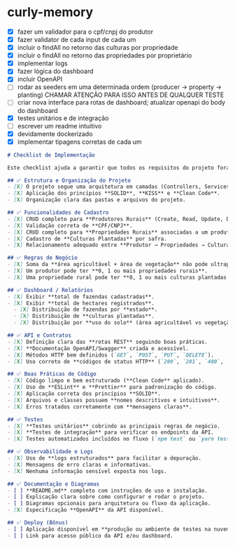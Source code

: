 # curly-memory
- [X] fazer um validador para o cpf/cnpj do produtor
- [X] fazer validator de cada input de cada um
- [X] incluir o findAll no retorno das culturas por propriedade
- [X] incluir o findAll no retorno das propriedades por proprietário
- [X] implementar logs
- [X] fazer lógica do dashboard
- [X] incluir OpenAPI
- [ ] rodar as seeders em uma determinada ordem (producer -> property -> planting) CHAMAR ATENÇÃO PARA ISSO ANTES DE QUALQUER TESTE
- [ ] criar nova interface para rotas de dashboard; atualizar openapi do body do dashboard
- [X] testes unitários e de integração
- [ ] escrever um readme intuitivo 
- [x] devidamente dockerizado
- [X] implementar tipagens corretas de cada um

```md
# Checklist de Implementação

Este checklist ajuda a garantir que todos os requisitos do projeto foram atendidos antes da entrega.

## ✅ Estrutura e Organização do Projeto
- [X] O projeto segue uma arquitetura em camadas (Controllers, Services, Models).
- [X] Aplicação dos princípios **SOLID**, **KISS** e **Clean Code**.
- [X] Organização clara das pastas e arquivos do projeto.

## ✅ Funcionalidades de Cadastro
- [X] CRUD completo para **Produtores Rurais** (Create, Read, Update, Delete).
- [X] Validação correta de **CPF/CNPJ**.
- [X] CRUD completo para **Propriedades Rurais** associadas a um produtor.
- [X] Cadastro de **Culturas Plantadas** por safra.
- [X] Relacionamento adequado entre **Produtor → Propriedades → Culturas/Safras**.

## ✅ Regras de Negócio
- [X] Soma da **área agricultável + área de vegetação** não pode ultrapassar a **área total da fazenda**.
- [X] Um produtor pode ter **0, 1 ou mais propriedades rurais**.
- [X] Uma propriedade rural pode ter **0, 1 ou mais culturas plantadas por safra**.

## ✅ Dashboard / Relatórios
- [X] Exibir **total de fazendas cadastradas**.
- [X] Exibir **total de hectares registrados**.
  - [X] Distribuição de fazendas por **estado**.
  - [X] Distribuição de **culturas plantadas**.
  - [X] Distribuição por **uso do solo** (área agricultável vs vegetação).

## ✅ API e Contratos
- [X] Definição clara das **rotas REST** seguindo boas práticas.
- [X] **Documentação OpenAPI/Swagger** criada e acessível.
- [X] Métodos HTTP bem definidos (`GET`, `POST`, `PUT`, `DELETE`).
- [X] Uso correto de **códigos de status HTTP** (`200`, `201`, `400`, `404`, etc.).

## ✅ Boas Práticas de Código
- [X] Código limpo e bem estruturado (**Clean Code** aplicado).
- [X] Uso de **ESLint** e **Prettier** para padronização do código.
- [X] Aplicação correta dos princípios **SOLID**.
- [X] Arquivos e classes possuem **nomes descritivos e intuitivos**.
- [X] Erros tratados corretamente com **mensagens claras**.

## ✅ Testes
- [X] **Testes unitários** cobrindo as principais regras de negócio.
- [X] **Testes de integração** para verificar os endpoints da API.
- [X] Testes automatizados incluídos no fluxo (`npm test` ou `yarn test`).

## ✅ Observabilidade e Logs
- [X] Uso de **logs estruturados** para facilitar a depuração.
- [X] Mensagens de erro claras e informativas.
- [X] Nenhuma informação sensível exposta nos logs.

## ✅ Documentação e Diagramas
- [ ] **README.md** completo com instruções de uso e instalação.
- [ ] Explicação clara sobre como configurar e rodar o projeto.
- [ ] Diagramas opcionais para arquitetura ou fluxo da aplicação.
- [X] Especificação **OpenAPI** da API disponível.

## ✅ Deploy (Bônus)
- [ ] Aplicação disponível em **produção ou ambiente de testes na nuvem**.
- [ ] Link para acesso público da API e/ou dashboard.

```
